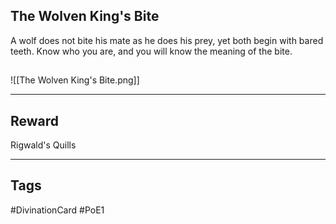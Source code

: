 ## The Wolven King's Bite
A wolf does not bite his mate as he does his prey, yet both begin with bared teeth. Know who you are, and you will know the meaning of the bite.
## 
![[The Wolven King's Bite.png]]

---
## Reward
Rigwald's Quills

---
## Tags
#DivinationCard
#PoE1